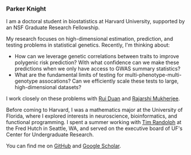 <link rel="stylesheet" href="https://cdn.simplecss.org/simple.min.css">

<link rel="stylesheet" href="custom.css">

### Parker Knight 

I am a doctoral student in biostatistics at Harvard
University, supported by an NSF Graduate Research Fellowship. 

My research focuses on high-dimensional estimation, prediction, and testing problems
in statistical genetics. Recently, I'm thinking about:

- How can we leverage genetic correlations between traits to improve polygenic
  risk prediction? With what confidence can we make these predictions when we
  only have access to GWAS summary statistics?
- What are the fundamental limits of testing for multi-phenotype-multi-genotype
  assocations? Can we efficiently scale these tests to large,
  high-dimensional datasets?


I work closely on these problems with [Rui
Duan](https://www.hsph.harvard.edu/profile/rui-duan/) and [Rajarshi
Mukherjee](https://scholar.harvard.edu/rajarshi/home).
  
Before coming to Harvard, I was a mathematics major at the University of
Florida, where I explored interests in neuroscience, bioinformatics, and
functional programming. I spent a summer working with [Tim Randolph](https://www.fredhutch.org/en/faculty-lab-directory/randolph-tim.html) at the Fred Hutch
in Seattle, WA, and served on the executive board of UF's Center for Undergraduate
Research.

You can find me on [GitHub](https://www.github.com/pknight24) and [Google Scholar](https://scholar.google.com/citations?user=NRV4UhwAAAAJ&hl=en&oi=ao).